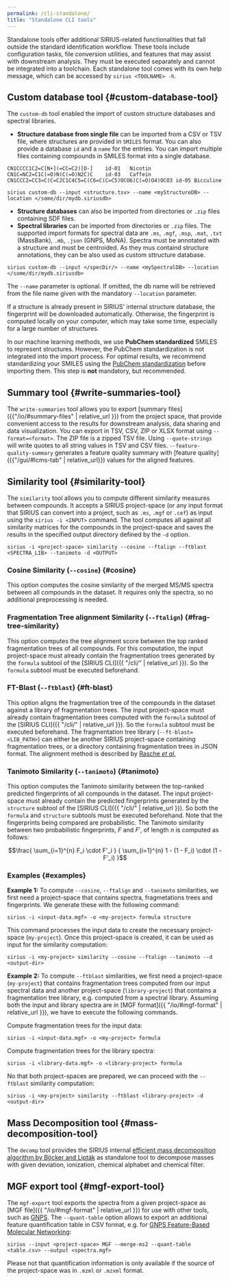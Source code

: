 ```yaml
---
permalink: /cli-standalone/
title: "Standalone CLI tools"
---
```

Standalone tools offer additional SIRIUS-related functionalities that fall outside the standard identification workflow.
These tools include configuration tasks, file conversion utilities, and features that may assist with downstream analysis.
They must be executed separately and cannot be integrated into a toolchain.
Each standalone tool comes with its own
help message, which can be accessed by `sirius <TOOLNAME> -h`.


## Custom database tool {#custom-database-tool}
The `custom-db` tool enabled the import of custom structure databases and spectral libraries.

- **Structure database from single file** can be imported from a CSV or TSV file, where 
    structures are provided in `SMILES` format. You can also provide a database `id` and a `name` for the entries. You can import multiple files containing compounds in SMILES format into a single database. 

```
CN1CCCC1C2=C[N+](=CC=C2)[O-]	id-01	Nicotin
CN1C=NC2=C1C(=O)N(C(=O)N2C)C	id-03	Caffein
CN1CCC2=CC3=C(C=C2C1C4C5=C(C6=C(C=C5)OCO6)C(=O)O4)OCO3 id-05 Bicculine
```

```shell
sirius custom-db --input <structure.tsv> --name <myStructureDB> --location </some/dir/mydb.siriusdb>
```

- **Structure databases** can also be imported from directories or `.zip` files containing SDF files. 
- **Spectral libraries** can be imported from directories or `.zip` files. The supported import formats for spectral data are `.ms`, `.mgf`, `.msp`, `.mat`, `.txt` (MassBank), `.mb`, `.json` (GNPS, MoNA). Spectra must be annotated with a structure and must be centroided. As they mus containd structure annotations, they can be also used as custom sttructure database.

```shell
sirius custom-db --input </specDir/> --name <mySpectralDB> --location </some/dir/mydb.siriusdb>
```
The `--name` parameter is optional. If omitted, the db name will be retrieved from the file name given with the mandatory `--location` parameter.

If a structure is already present in
SIRIUS' internal structure database, the fingerprint will be downloaded automatically. Otherwise, the fingerprint is computed locally on your computer, 
which may take some time, especially for a large number of structures.


In our machine learning methods, we use **PubChem standardized** SMILES to represent structures. 
However, the PubChem standardization is not integrated into the import process. For optimal results, we recommend standardizing
your SMILES using the [PubChem standardization](https://pubchem.ncbi.nlm.nih.gov/standardize/standardize.cgi) before importing them. This step is **not** mandatory, but recommended.


## Summary tool {#write-summaries-tool}

The `write-summaries` tool allows you to export [summary files]({{"/io/#summary-files" | relative_url }}) from the project space, that provide convenient access to the results for downstream analysis, data sharing and data visualization. You can export in TSV, CSV, ZIP or XLSX format using `--format=<format>`. The ZIP file is a zipped TSV file. Using `--quote-strings` will write quotes to all string values in TSV and CSV files. `--feature-quality-summary` generates a feature quality summary with [feature quality]({{"/gui/#lcms-tab" | relative_url}}) values for the aligned features.


## Similarity tool {#similarity-tool}
The `similarity` tool allows you to compute different similarity measures between compounds.
It accepts a SIRIUS project-space (or any input format that SIRIUS can convert into a project, such as `.ms`, `.mgf` or `.cef`) 
as input using the `sirius -i <INPUT>` command.
The tool computes all against all similarity matrices for the compounds in
the project-space and saves the results in the specified output directory defined by the `-d` option.

```shell
sirius -i <project-space> similarity --cosine --ftalign --ftblast <SPECTRA_LIB> --tanimoto -d <OUTPUT>
```

### Cosine Similarity   (`--cosine`) {#cosine}
This option computes the cosine similarity of the merged MS/MS spectra between all compounds in the dataset.
It requires only the spectra, so no additional preprocessing is needed.

### Fragmentation Tree alignment Similarity  (`--ftalign`) {#frag-tree-similarity}
This option computes the tree alignment score between the top ranked fragmentation trees of all compounds.
For this computation, the input project-space must already contain the fragmentation trees generated by the `formula` subtool of the [SIRIUS CLI]({{ "/cli/" | relative_url }}). So the `formula` subtool must be executed beforehand. 

### FT-Blast (`--ftblast`) {#ft-blast}
This option aligns the fragmentation tree of the compounds in the dataset against a library of fragmentation trees. 
The input project-space must already contain fragmentation trees computed with the `formula` subtool of the [SIRIUS CLI]({{ "/cli/" | relative_url }}).
So the `formula` subtool must be executed beforehand. The fragmentation tree library (`--ft-blast=<LIB_PATH>`) can either be another
SIRIUS project-space containing fragmentation trees, or a directory containing fragmentation trees in JSON format.
The alignment method is described by [Rasche *et al.*](https://doi.org/10.1021/ac300304u)

### Tanimoto Similarity (`--tanimoto`) {#tanimoto}
This option computes the Tanimoto similarity between the top-ranked predicted fingerprints of all compounds in the dataset.
The input project-space must already contain the predicted fingerprints generated by the `structure` subtool of the [SIRIUS CLI]({{ "/cli/" | relative_url }}).
So both the `formula` and `structure` subtools must be executed beforehand.
Note that the fingerprints being compared are probabilistic. The Tanimoto similarity
between two probabilistic fingerprints, 
$F$ and $F'$, of length $n$ is computed as follows:

$$\frac{ \sum_{i=1}^{n} F_i \cdot F'_i } { \sum_{i=1}^{n} 1 - (1 - F_i) \cdot (1 - F'_i) }$$

### Examples {#examples}

**Example 1:**
To compute  `--cosine`, `--ftalign`  and `--tanimoto` similarities, we first need a project-space
that contains spectra, fragmetations trees and fingerprints. We generate these with the following command:
```shell
sirius -i <input-data.mgf> -o <my-project> formula structure
```

This command processes the input data to create the necessary project-space (`my-project`). 
Once this project-space is created, it can be used as input for the similarity computation:
```shell
sirius -i <my-project> similarity --cosine --ftalign --tanimoto --d <output-dir>
```

**Example 2:**
To compute `--ftblast` similarities, we first need a project-space (`my-project`)
that contains fragmentation trees computed from our input spectral data and another project-space (`library-project`) that contains a fragmentation tree library, e.g. computed from a spectral library. 
Assuming both the input and library spectra are in [MGF format]({{ "/io/#mgf-format" | relative_url }}), we have to execute 
the following commands.

Compute fragmentation trees for the input data:
```shell
sirius -i <input-data.mgf> -o <my-project> formula
```

Compute fragmentation trees for the library spectra:
```shell
sirius -i <library-data.mgf> -o <library-project> formula
```

No that both project-spaces are prepared, we can proceed with the `--ftblast` similarity computation:
```shell
sirius -i <my-project> similarity --ftblast <library-project> -d <output-dir>
```

## Mass Decomposition tool {#mass-decomposition-tool}
The `decomp` tool provides the SIRIUS internal [efficient mass decomposition 
algorithm by Böcker and Lipták](https://doi.org/10.1145/1066677.1066715) as standalone tool to decompose masses with given deviation, ionization, chemical alphabet and chemical filter.

## MGF export tool {#mgf-export-tool}
The `mgf-export` tool exports the spectra from a given project-space as [MGF file]({{ "/io/#mgf-format" | relative_url }}) for use with other tools, such as [GNPS](https://gnps.ucsd.edu/ProteoSAFe/static/gnps-splash.jsp).
The `--quant-table` option allows to export an additional feature quantification table in CSV format,
e.g. for [GNPS Feature-Based Molecular Networking](https://ccms-ucsd.github.io/GNPSDocumentation/featurebasedmolecularnetworking/):
```shell
sirius --input <project-space> MGF --merge-ms2 --quant-table <table.csv> --output <spectra.mgf>
```
Please not that quantification information is only available if the source of the project-space was in `.mzml` or `.mzxml` format.